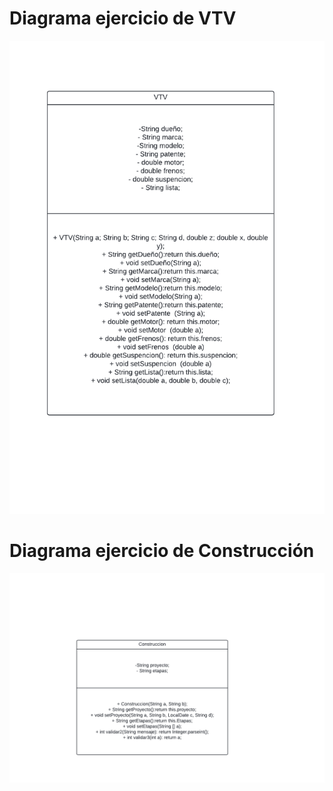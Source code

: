 <h1>Diagrama ejercicio de VTV</h1>
<img src="practica1.pdf">
<h1>Diagrama ejercicio de Construcción</h1>
<img src="practica2.pdf">
